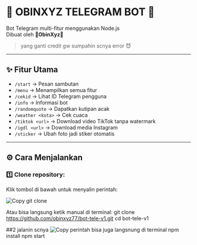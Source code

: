 # 🌸 OBINXYZ TELEGRAM BOT 🌸

Bot Telegram multi-fitur menggunakan Node.js  
Dibuat oleh **🌸ObinXyz🌸**  
> yang ganti credit gw sumpahin scnya error 😈

---

## ✨ Fitur Utama
- `/start` → Pesan sambutan  
- `/menu` → Menampilkan semua fitur  
- `/cekid` → Lihat ID Telegram pengguna  
- `/info` → Informasi bot  
- `/randomquote` → Dapatkan kutipan acak  
- `/weather <kota>` → Cek cuaca  
- `/tiktok <url>` → Download video TikTok tanpa watermark  
- `/igdl <url>` → Download media Instagram  
- `/sticker` → Ubah foto jadi stiker otomatis  

---

## ⚙️ Cara Menjalankan

### 1️⃣ Clone repository:

Klik tombol di bawah untuk menyalin perintah:

<a href="#" onclick="navigator.clipboard.writeText('git clone https://github.com/obinxyz77/bot-tele-v1.git'); alert('✅ Perintah git clone berhasil disalin!');" style="text-decoration:none;">
  <img src="https://img.shields.io/badge/%F0%9F%93%83%20Salin%20Git%20Clone-blue?style=for-the-badge" alt="Copy git clone">
</a>

Atau bisa langsung ketik manual di terminal:
git clone https://github.com/obinxyz77/bot-tele-v1.git
cd bot-tele-v1

 ##2 jalanin scnya
 <a href="#" onclick="navigator.clipboard.writeText('npm start'); alert('✅ berhasil disalin!');" style="text-decoration:none;">
  <img src="https://img.shields.io/badge/%F0%9F%93%83%20Salin%20Git%20Clone-blue?style=for-the-badge" alt="Copy perintah">
</a>
 bisa juga langsnung di terminal 
 npm install
 npm start
